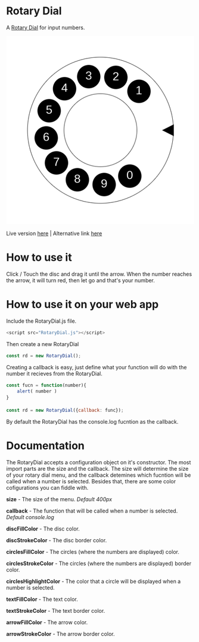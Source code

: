 # Rotary Dial

A [Rotary Dial](https://en.wikipedia.org/wiki/Rotary_dial) for input numbers.

![RotaryDial](favicon.png)

Live version [here](https://victorribeiro.com/dial) | Alternative link [here](https://victorqribeiro.github.io/dial/index.html)

# How to use it

Click / Touch the disc and drag it until the arrow. When the number reaches the arrow, it will turn red, then let go and that's your number.

# How to use it on your web app

Include the RotaryDial.js file.

```javascript
<script src="RotaryDial.js"></script>
```

Then create a new RotaryDial

```javascript
const rd = new RotaryDial();
```

Creating a callback is easy, just define what your function will do with the number it recieves from the RotaryDial.

```javascript
const fucn = function(number){
	alert( number )
}

const rd = new RotaryDial({callback: func});

```

By default the RotaryDial has the console.log fucntion as the callback.

# Documentation

The RotaryDial accepts a configuration object on it's constructor. The most import parts are the size and the callback. The size will determine the size of your rotary dial menu, and the callback detemines which fucntion will be called when a number is selected. Besides that, there are some color cofigurations you can fiddle with.

**size** - The size of the menu. *Default 400px*

**callback** - The function that will be called when a number is selected. *Default console.log*

**discFillColor** - The disc color.

**discStrokeColor** - The disc border color.

**circlesFillColor** - The circles (where the numbers are displayed) color.

**circlesStrokeColor** - The circles (where the numbers are displayed) border color.

**circlesHighlightColor** - The color that a circle will be displayed when a number is selected.

**textFillColor** - The text color.

**textStrokeColor** - The text border color.

**arrowFillColor** - The arrow color.

**arrowStrokeColor** - The arrow border color.
